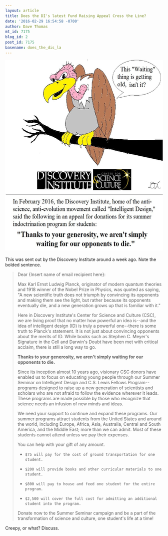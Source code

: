 ```yaml
---
layout: article
title: Does the DI's latest Fund Raising Appeal Cross the Line?
date: '2016-02-29 16:54:58 -0700'
author: Dave Thomas
mt_id: 7175
blog_id: 2
post_id: 7175
basename: does_the_dis_la
---
```

<img src="/uploads/2016/buzzards.jpg" alt="buzzards.jpg" width="567" height="609" style="float: left; margin: 0 20px 20px 0;" class="mt-image-left" />

This was sent out by the Discovery Institute around a week ago. Note the bolded sentence. 

> Dear {Insert name of email recipient here}:
> 
> Max Karl Ernst Ludwig Planck, originator of modern quantum theories and 1918 winner of the Nobel Prize in Physics, was quoted as saying, "A new scientific truth does not triumph by convincing its opponents and making them see the light, but rather because its opponents eventually die, and a new generation grows up that is familiar with it."
> 
> Here in Discovery Institute's Center for Science and Culture (CSC), we are living proof that no matter how powerful an idea is--and the idea of intelligent design (ID) is truly a powerful one--there is some truth to Planck's statement. It is not just about convincing opponents about the merits of ID. While books such as Stephen C. Meyer's Signature in the Cell and Darwin's Doubt have been met with critical acclaim, there is still a long way to go.
> 
> **Thanks to your generosity, we aren't simply waiting for our opponents to die.**
> 
> Since its inception almost 10 years ago, visionary CSC donors have enabled us to focus on educating young people through our Summer Seminar on Intelligent Design and C.S. Lewis Fellows Program-- programs designed to raise up a new generation of scientists and scholars who are not afraid to follow the evidence wherever it leads. These programs are made possible by those who recognize that science needs an infusion of new minds and ideas.
> 
> We need your support to continue and expand these programs.  Our summer programs attract students from the United States and around the world, including Europe, Africa, Asia, Australia, Central and South America, and the Middle East; more than we can admit. Most of these students cannot attend unless we pay their expenses.
> 
> You can help with your gift of any amount.
> 
> 
> *     $75 will pay for the cost of ground transportation for one student.
> *     $200 will provide books and other curricular materials to one student.
> *     $800 will pay to house and feed one student for the entire program.
> *     $2,500 will cover the full cost for admitting an additional student into the program.
> 
> 
> Donate now to the Summer Seminar campaign and be a part of the transformation of science and culture, one student's life at a time!

Creepy, or what? Discuss.
